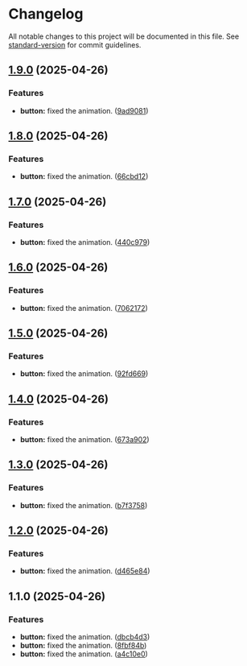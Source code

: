 # Changelog

All notable changes to this project will be documented in this file. See [standard-version](https://github.com/conventional-changelog/standard-version) for commit guidelines.

## [1.9.0](https://github.com/rit3zh/glow-ui/compare/v1.8.0...v1.9.0) (2025-04-26)


### Features

* **button:** fixed the animation. ([9ad9081](https://github.com/rit3zh/glow-ui/commit/9ad9081d08a2e32167ae8af02e3e7ae10e9fd2fb))

## [1.8.0](https://github.com/rit3zh/glow-ui/compare/v1.7.0...v1.8.0) (2025-04-26)


### Features

* **button:** fixed the animation. ([66cbd12](https://github.com/rit3zh/glow-ui/commit/66cbd120954a69b9a3ccbbd0eff914106b38c2c7))

## [1.7.0](https://github.com/rit3zh/glow-ui/compare/v1.6.0...v1.7.0) (2025-04-26)


### Features

* **button:** fixed the animation. ([440c979](https://github.com/rit3zh/glow-ui/commit/440c97997eb36f7f3eb8ebd1ca367cbedabd44c7))

## [1.6.0](https://github.com/rit3zh/glow-ui/compare/v1.5.0...v1.6.0) (2025-04-26)


### Features

* **button:** fixed the animation. ([7062172](https://github.com/rit3zh/glow-ui/commit/7062172136a8a0cfe0331e977ed38f3375309a46))

## [1.5.0](https://github.com/rit3zh/glow-ui/compare/v1.4.0...v1.5.0) (2025-04-26)


### Features

* **button:** fixed the animation. ([92fd669](https://github.com/rit3zh/glow-ui/commit/92fd669cfe604ac3c5ee95e4882ce04fc2107009))

## [1.4.0](https://github.com/rit3zh/glow-ui/compare/v1.3.0...v1.4.0) (2025-04-26)


### Features

* **button:** fixed the animation. ([673a902](https://github.com/rit3zh/glow-ui/commit/673a902984b8663673d1b9a45469a9574daa95fb))

## [1.3.0](https://github.com/rit3zh/glow-ui/compare/v1.2.0...v1.3.0) (2025-04-26)


### Features

* **button:** fixed the animation. ([b7f3758](https://github.com/rit3zh/glow-ui/commit/b7f375805adc2c0fe9237a9ed1aff1f3c571bec6))

## [1.2.0](https://github.com/rit3zh/glow-ui/compare/v1.1.0...v1.2.0) (2025-04-26)


### Features

* **button:** fixed the animation. ([d465e84](https://github.com/rit3zh/glow-ui/commit/d465e8479a898075afc7610cc343653ea7f3d22c))

## 1.1.0 (2025-04-26)


### Features

* **button:** fixed the animation. ([dbcb4d3](https://github.com/rit3zh/glow-ui/commit/dbcb4d3de8681e9fa4df5b0bd047a7212a9b0fba))
* **button:** fixed the animation. ([8fbf84b](https://github.com/rit3zh/glow-ui/commit/8fbf84bb2cc659dd8a4c7ffa583e7efc264e460b))
* **button:** fixed the animation. ([a4c10e0](https://github.com/rit3zh/glow-ui/commit/a4c10e056cea4bcc5e588adb63073baf4564e5a4))
